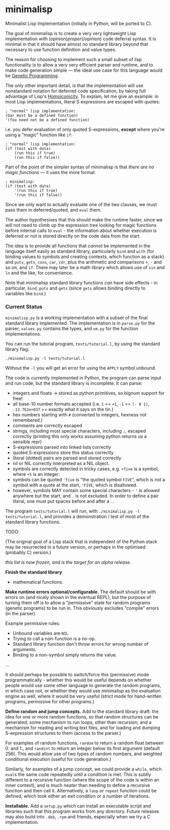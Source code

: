 minimalisp
==========

Minimalist Lisp Implementation (initially in Python, will be ported to C).

The goal of minimalisp is to create a very very lightweight Lisp implementation with (opinion)*proper*(/opinion) code deferral syntax. It is minimal in that it should have almost no standard library beyond that necessary to use function definition and value types.

The reason for choosing to implement such a small subset of lisp functionality is to allow a very very efficient parser and runtime, and to make code generation simple &mdash; the ideal use case for this language would be [Genetic Programming](http://en.wikipedia.org/wiki/Genetic_programming).

The only other important detail, is that the implementation will use nonstandard notation for deferred code specification, by taking full advantage of Lisp's [Homoiconicity](http://en.wikipedia.org/wiki/Homoiconicity). To explain, let me give an example: in most Lisp implementations, literal S expressions are escaped with quotes:

    ; "normal" lisp implementation:
    (bar must be a defined function)
    '(foo need not be a defined function)

i.e. you defer evaluation of only quoted S-expressions, **except** where you're using a "magic" function like `if`:

    ; "normal" lisp implementation:
    (if (test with data)
        (run this if true)
        (run this if false))

Part of the point of the simpler syntax of minimalisp is that *there are no magic functions* &mdash; it uses the more formal:

    ; minimalisp:
    (if (test with data)
        '(run this if true)
        '(run this if false))

Since we only want to actually evaluate one of the two clauses, we must pass them in deferred/quoted, and `eval` them.

The author hypothesises that this should make the runtime faster, since we will not need to climb up the expression tree looking for magic functions before internal calls to `eval` - the information about whether execution is deferred or not is stored directly on the code data from the start.

The idea is to provide all functions that *cannot* be implemented in the language itself easily as standard library, particularly `bind` and `with` (for binding values to symbols and creating contexts, which function as a stack) and `puts`, `gets`, `cons`, `car`, `cdr`, plus the arithmetic and comparisons `+`, `-` and so on, and `if`. There may later be a math library which allows use of `sin` and `ln` and the like, for convenience.

Note that minimalisp standard library functions *can* have side effects - in particular, `bind`, `puts` and `gets` (since `gets` allows binding directly to variables like `bind`.)

### Current Status

`minimalisp.py` is a working implementation with a subset of the final standard library implemented. The implementation is in `parse.py` for the parser, `values.py` contains the types, and `vm.py` for the function implementations.

You can run the tutorial program, `tests/tutorial.l`, by using the standard library flag:

    ./minimalisp.py -l tests/tutorial.l

Without the `-l` you will get an error for using the `APPLY` symbol unbound.

The code is currently implemented in Python, the program can parse input and run code, but the standard library is incomplete. It can parse:

* integers and floats -> stored as python primitives, so bignum support for free!
* all base-10 number formats accepted (i.e. `1` == `+1`, `-1` == `(- 0 1)`, `-13.762e+037` == exactly what it says on the tin.)
* hex numbers starting with `#` (converted to integers, hexness not remembered.)
* comments are correctly escaped
* strings, including most special characters, including `;`, escaped correctly (printing this only works assuming python returns us a sensible repr)
* S-expressions parsed into linked lists correctly
* quoted S-expressions store this status correctly
* literal (dotted) pairs are parsed and stored correctly
* nil or NIL correctly interpreted as a NIL object.
* symbols are correctly detected in tricky cases, e.g. `+five` is a symbol, where `+5` is an integer.
* symbols can be quoted `'five` is "the quoted symbol `FIVE`", which is not a symbol with a quote at the start, `'FIVE`, which is disallowed.
* however, symbols MAY contain some special characters - `'` is allowed anywhere but the start, and `.` is not excluded. In order to define a pair literal, one must put spaces before and after a `.`.

The program `tests/tutorial.l` will run, with `./minimalisp.py -l tests/tutorial.l`, and provides a demonstration / test of most of the standard library functions.

TODO:

(The original goal of a Lisp stack that is independent of the Python stack may be resurrected in a future version, or perhaps in the optimised (probably C) version.)

*this list is now frozen, and is the target for an alpha release.*

**Finish the standard library**

 * mathematical functions.

**Make runtime errors optional/configurable.**  The default should be with errors on (and nicely shown in the eventual REPL), but the purpose of turning them off is to allow a "permissive" state for random programs (genetic programs) to be run in. This obviously excludes "compile" errors (in the parser).

Example permissive rules:

* Unbound variables are `NIL`
* Trying to call a non-function is a no-op.
* Standard library function don't throw errors for wrong number of arguments.
* Binding to a non-symbol simply returns the value.

...

It should perhaps be possible to switch/force this (permissive) mode programmatically - whether this would be useful depends on whether people would use some other language to generate the random programs, in which case not, or whether they would use minimalisp as the evaluation engine as well, where it would be very useful (strict mode for hand-written programs, permissive for other programs.)

**Define random and jump concepts.** Add to the standard library draft: the idea for one or more random functions, so that random structures can be generated; some mechanism to run loops, other than recursion; and a mechanism for reading and writing text files, and for loading and dumping S-expression structures to them (access to the parser.)

For examples of random functions, `random` to return a random float between 0. and 1., and `randint` to return an integer below its first argument (default 256). This would allow use of two types of random numbers, and weighted conditional execution (useful for code generation.)

Similarly, for examples of a jump concept, we could provide a `while`, which `eval`s the same code repeatedly until a condition is met. This is subtly different to a recursive function (where the scope of the code is within an inner context), and is much neater than needing to define a recursive function and then call it. Alternatively, a `loop` or `repeat` function could be defined, which took either an exit condition or a number of iterations.

**Installable.** Add a `setup.py` which can install an executable script and libraries such that this program works from any directory. Future releases may also build into `.deb`, `.rpm` and friends, especially when we try a C implementation.
